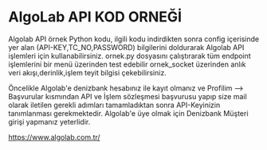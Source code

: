 # AlgoLab API KOD ORNEĞİ

Algolab API örnek Python kodu, ilgili kodu indirdikten sonra config içerisinde yer alan (API-KEY,TC_NO,PASSWORD) bilgilerini doldurarak Algolab API işlemleri için kullanabilirsiniz. ornek.py dosyasını çalıştırarak tüm endpoint işlemlerini bir menü üzerinden test edebilir ornek_socket üzerinden anlık veri akışı,derinlik,işlem teyit bilgisi çekebilirsiniz.

Öncelikle Algolab'e denizbank hesabınız ile kayıt olmanız ve Profilim --> Başvurular kısmından API ve İşlem sözleşmesi başvurusu yapıp size mail olarak iletilen gerekli adımları tamamladıktan sonra API-Keyinizin tanımlanması gerekmektedir.
Algolab'e üye olmak için Denizbank Müşteri girişi yapmanız yeterlidir.

https://www.algolab.com.tr/
